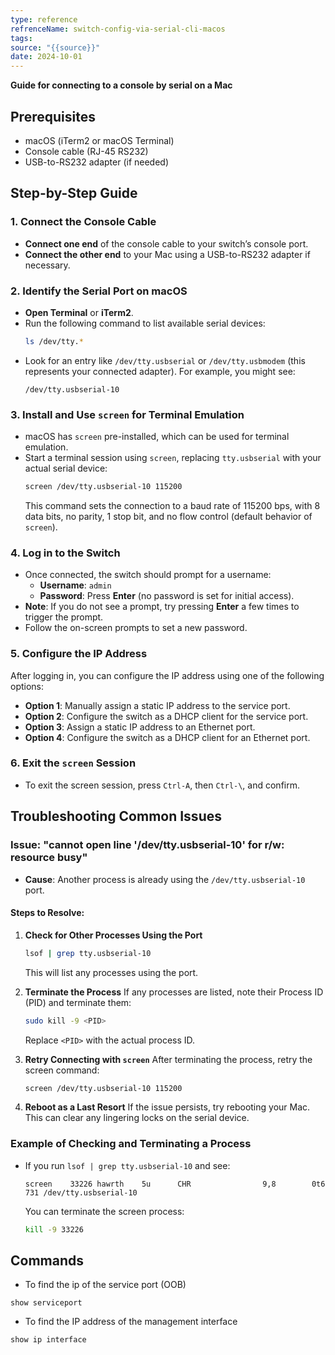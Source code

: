 ```yaml
---
type: reference
refrenceName: switch-config-via-serial-cli-macos
tags: 
source: "{{source}}"
date: 2024-10-01
---
```

**Guide for connecting to a console by serial on a Mac**
## Prerequisites
- macOS (iTerm2 or macOS Terminal)
- Console cable (RJ-45 RS232)
- USB-to-RS232 adapter (if needed)

## Step-by-Step Guide

### 1. Connect the Console Cable
- **Connect one end** of the console cable to your switch’s console port.
- **Connect the other end** to your Mac using a USB-to-RS232 adapter if necessary.

### 2. Identify the Serial Port on macOS
- **Open Terminal** or **iTerm2**.
- Run the following command to list available serial devices:
  ```bash
  ls /dev/tty.*
  ```
- Look for an entry like `/dev/tty.usbserial` or `/dev/tty.usbmodem` (this represents your connected adapter). For example, you might see:
  ```
  /dev/tty.usbserial-10
  ```

### 3. Install and Use `screen` for Terminal Emulation
- macOS has `screen` pre-installed, which can be used for terminal emulation.
- Start a terminal session using `screen`, replacing `tty.usbserial` with your actual serial device:
  ```bash
  screen /dev/tty.usbserial-10 115200
  ```
  This command sets the connection to a baud rate of 115200 bps, with 8 data bits, no parity, 1 stop bit, and no flow control (default behavior of `screen`).

### 4. Log in to the Switch
- Once connected, the switch should prompt for a username:
  - **Username**: `admin`
  - **Password**: Press **Enter** (no password is set for initial access).
- **Note**: If you do not see a prompt, try pressing **Enter** a few times to trigger the prompt.
- Follow the on-screen prompts to set a new password.

### 5. Configure the IP Address
After logging in, you can configure the IP address using one of the following options:
- **Option 1**: Manually assign a static IP address to the service port.
- **Option 2**: Configure the switch as a DHCP client for the service port.
- **Option 3**: Assign a static IP address to an Ethernet port.
- **Option 4**: Configure the switch as a DHCP client for an Ethernet port.

### 6. Exit the `screen` Session
- To exit the screen session, press `Ctrl-A`, then `Ctrl-\`, and confirm.

## Troubleshooting Common Issues

### Issue: "cannot open line '/dev/tty.usbserial-10' for r/w: resource busy"
- **Cause**: Another process is already using the `/dev/tty.usbserial-10` port.

#### Steps to Resolve:
1. **Check for Other Processes Using the Port**
   ```bash
   lsof | grep tty.usbserial-10
   ```
   This will list any processes using the port.

2. **Terminate the Process**
   If any processes are listed, note their Process ID (PID) and terminate them:
   ```bash
   sudo kill -9 <PID>
   ```
   Replace `<PID>` with the actual process ID.

3. **Retry Connecting with `screen`**
   After terminating the process, retry the screen command:
   ```bash
   screen /dev/tty.usbserial-10 115200
   ```

4. **Reboot as a Last Resort**
   If the issue persists, try rebooting your Mac. This can clear any lingering locks on the serial device.

### Example of Checking and Terminating a Process
- If you run `lsof | grep tty.usbserial-10` and see:
  ```
  screen    33226 hawrth    5u      CHR                9,8        0t6                 731 /dev/tty.usbserial-10
  ```
  You can terminate the screen process:
  ```bash
  kill -9 33226
  ```

## Commands

- To find the ip of the service port (OOB) 
```shell
show serviceport
```

- To find the IP address of the management interface
```shell
show ip interface
```

